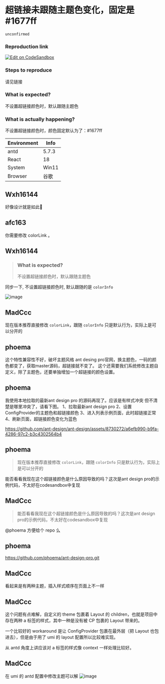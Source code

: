# 超链接未跟随主题色变化，固定是#1677ff

`unconfirmed`

### Reproduction link

[![Edit on CodeSandbox](https://codesandbox.io/static/img/play-codesandbox.svg)](https://codesandbox.io/s/zhu-ti-antd-5-7-3-forked-c3pkd4?file=/demo.tsx)

### Steps to reproduce

请见链接

### What is expected?

不设置超链接颜色时，默认跟随主题色

### What is actually happening?

不设置超链接颜色时，颜色固定默认为了：#1677ff

| Environment | Info  |
| ----------- | ----- |
| antd        | 5.7.3 |
| React       | 18    |
| System      | Win11 |
| Browser     | 谷歌  |

<!-- generated by ant-design-issue-helper. DO NOT REMOVE -->

## Wxh16144

好像设计就是如此🤔

## afc163

你需要修改 colorLink 。

## Wxh16144

> ### What is expected?
>
> 不设置超链接颜色时，默认跟随主题色

同步一下, 不设置超链接颜色时, 默认跟随的是 `colorInfo`

![image](https://github.com/ant-design/ant-design/assets/32004925/eb1c967b-bcb5-431d-85be-f5d13a5d5a77)

## MadCcc

现在版本推荐直接修改 `colorLink`，跟随 `colorInfo` 只是默认行为，实际上是可以分开的

## phoema

这个特性兼容性不好，破坏主题风格
ant desing pro官网，换主题色，一码的颜色都变了，获取master源码，超链接就不变了。
这个还需要我们系统修改主题自定义，除了主题色，还要单独增加一个超链接的颜色设置。

## phoema

我使用本地拉取的最新ant design pro 的源码再现了。应该是有样式冲突
但不清楚是哪里冲突了，请看下图。
1、拉取最新ant design pro
2、设置ConfigProvider的主题色和超链接颜色
3、进入列表示例页面，此时超链接正常
4、刷新页面，超链接颜色变化为蓝色

https://github.com/ant-design/ant-design/assets/8730272/a6efb990-b9fa-4286-97c2-b3c4302564b4

## phoema

> 现在版本推荐直接修改 `colorLink`，跟随 `colorInfo` 只是默认行为，实际上是可以分开的

能否看看我现在这个超链接颜色是什么原因导致的吗？这次是ant design pro的示例代码，不太好在codesandbox中复现

## MadCcc

> 能否看看我现在这个超链接颜色是什么原因导致的吗？这次是ant design pro的示例代码，不太好在codesandbox中复现

@phoema 方便给个 repo 么

## phoema

https://github.com/phoema/ant-design-pro.git

## MadCcc

看起来是有两种主题，插入样式顺序在页面上不一样

## MadCcc

这个问题有点难解，自定义的 theme 包裹着 Layout 的 children，也就是项目中存在两种 a 标签的样式，其中一种是没有被 CP 包裹的 Layout 带来的。

一个比较好的 workaround 是让 ConfigProvider 包裹在最外层（把 Layout 也包进去），但是由于用了 umi 的 layout 配置所以比较难实现。

从 antd 角度上讲应该对 a 标签的样式像 context 一样处理比较好。

## MadCcc

在 umi 的 antd 配置中修改主题可以解
![image](https://github.com/ant-design/ant-design/assets/27722486/2b68cf74-7136-4a75-8029-6c6642ff9d98)
